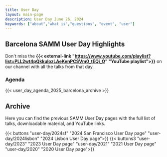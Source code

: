 ```yaml
---
title: User Day
layout: main-page
description: User Day June 26, 2024
keywords: ["about","what is","questions", "event", "user"]
---
```


## Barcelona SAMM User Day Highlights

Don't miss the <b>{{< external-link "https://www.youtube.com/playlist?list=PLL2wt4pQkkuIozLAeKenPCSVm0_tEQj_O" "YouTube playlist">}}</b> on our channel with all the talks from that day.

### Agenda
{{< user_day_agenda_2025_barcelona_archive >}}


## Archive

Here you can find the previous SAMM User Day pages with the full list of talks, downloadable material, and YouTube links.

{{< buttons "user-day/2024sf" "2024 San Francisco User Day page" "user-day/2024lisbon" "2024 Lisbon User Day page">}}
{{< buttons3 "user-day/2023" "2023 User Day page" "user-day/2021" "2021 User Day page" "user-day/2020" "2020 User Day page">}}